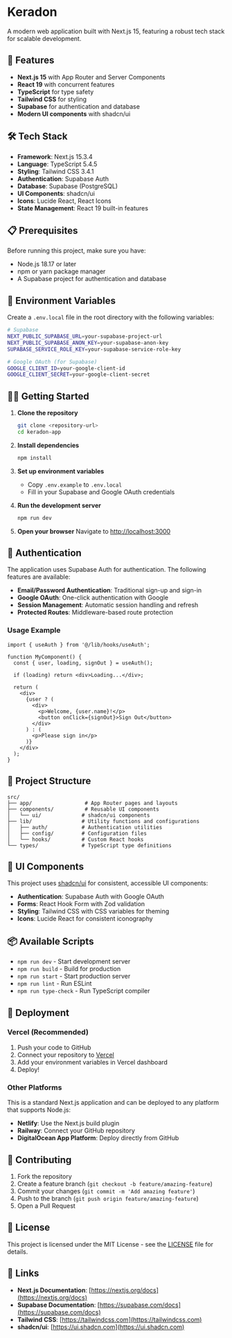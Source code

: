# Keradon

A modern web application built with Next.js 15, featuring a robust tech stack for scalable development.

## 🚀 Features

- **Next.js 15** with App Router and Server Components
- **React 19** with concurrent features
- **TypeScript** for type safety
- **Tailwind CSS** for styling
- **Supabase** for authentication and database
- **Modern UI components** with shadcn/ui

## 🛠 Tech Stack

- **Framework**: Next.js 15.3.4
- **Language**: TypeScript 5.4.5
- **Styling**: Tailwind CSS 3.4.1
- **Authentication**: Supabase Auth
- **Database**: Supabase (PostgreSQL)
- **UI Components**: shadcn/ui
- **Icons**: Lucide React, React Icons
- **State Management**: React 19 built-in features

## 📋 Prerequisites

Before running this project, make sure you have:

- Node.js 18.17 or later
- npm or yarn package manager
- A Supabase project for authentication and database

## 🔧 Environment Variables

Create a `.env.local` file in the root directory with the following variables:

```bash
# Supabase
NEXT_PUBLIC_SUPABASE_URL=your-supabase-project-url
NEXT_PUBLIC_SUPABASE_ANON_KEY=your-supabase-anon-key
SUPABASE_SERVICE_ROLE_KEY=your-supabase-service-role-key

# Google OAuth (for Supabase)
GOOGLE_CLIENT_ID=your-google-client-id
GOOGLE_CLIENT_SECRET=your-google-client-secret
```

## 🏃‍♂️ Getting Started

1. **Clone the repository**
   ```bash
   git clone <repository-url>
   cd keradon-app
   ```

2. **Install dependencies**
   ```bash
   npm install
   ```

3. **Set up environment variables**
   - Copy `.env.example` to `.env.local`
   - Fill in your Supabase and Google OAuth credentials

4. **Run the development server**
   ```bash
   npm run dev
   ```

5. **Open your browser**
   Navigate to [http://localhost:3000](http://localhost:3000)

## 🔐 Authentication

The application uses Supabase Auth for authentication. The following features are available:

- **Email/Password Authentication**: Traditional sign-up and sign-in
- **Google OAuth**: One-click authentication with Google
- **Session Management**: Automatic session handling and refresh
- **Protected Routes**: Middleware-based route protection

### Usage Example

```tsx
import { useAuth } from '@/lib/hooks/useAuth';

function MyComponent() {
  const { user, loading, signOut } = useAuth();

  if (loading) return <div>Loading...</div>;
  
  return (
    <div>
      {user ? (
        <div>
          <p>Welcome, {user.name}!</p>
          <button onClick={signOut}>Sign Out</button>
        </div>
      ) : (
        <p>Please sign in</p>
      )}
    </div>
  );
}
```

## 📁 Project Structure

```
src/
├── app/                 # App Router pages and layouts
├── components/          # Reusable UI components
│   └── ui/             # shadcn/ui components
├── lib/                # Utility functions and configurations
│   ├── auth/           # Authentication utilities
│   ├── config/         # Configuration files
│   └── hooks/          # Custom React hooks
└── types/              # TypeScript type definitions
```

## 🎨 UI Components

This project uses [shadcn/ui](https://ui.shadcn.com/) for consistent, accessible UI components:

- **Authentication**: Supabase Auth with Google OAuth
- **Forms**: React Hook Form with Zod validation
- **Styling**: Tailwind CSS with CSS variables for theming
- **Icons**: Lucide React for consistent iconography

## 📦 Available Scripts

- `npm run dev` - Start development server
- `npm run build` - Build for production
- `npm run start` - Start production server
- `npm run lint` - Run ESLint
- `npm run type-check` - Run TypeScript compiler

## 🚀 Deployment

### Vercel (Recommended)

1. Push your code to GitHub
2. Connect your repository to [Vercel](https://vercel.com)
3. Add your environment variables in Vercel dashboard
4. Deploy!

### Other Platforms

This is a standard Next.js application and can be deployed to any platform that supports Node.js:

- **Netlify**: Use the Next.js build plugin
- **Railway**: Connect your GitHub repository
- **DigitalOcean App Platform**: Deploy directly from GitHub

## 🤝 Contributing

1. Fork the repository
2. Create a feature branch (`git checkout -b feature/amazing-feature`)
3. Commit your changes (`git commit -m 'Add amazing feature'`)
4. Push to the branch (`git push origin feature/amazing-feature`)
5. Open a Pull Request

## 📄 License

This project is licensed under the MIT License - see the [LICENSE](LICENSE) file for details.

## 🔗 Links

- **Next.js Documentation**: [https://nextjs.org/docs](https://nextjs.org/docs)
- **Supabase Documentation**: [https://supabase.com/docs](https://supabase.com/docs)
- **Tailwind CSS**: [https://tailwindcss.com](https://tailwindcss.com)
- **shadcn/ui**: [https://ui.shadcn.com](https://ui.shadcn.com)